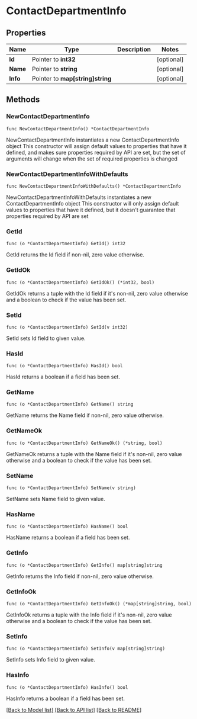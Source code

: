 # ContactDepartmentInfo

## Properties

Name | Type | Description | Notes
------------ | ------------- | ------------- | -------------
**Id** | Pointer to **int32** |  | [optional] 
**Name** | Pointer to **string** |  | [optional] 
**Info** | Pointer to **map[string]string** |  | [optional] 

## Methods

### NewContactDepartmentInfo

`func NewContactDepartmentInfo() *ContactDepartmentInfo`

NewContactDepartmentInfo instantiates a new ContactDepartmentInfo object
This constructor will assign default values to properties that have it defined,
and makes sure properties required by API are set, but the set of arguments
will change when the set of required properties is changed

### NewContactDepartmentInfoWithDefaults

`func NewContactDepartmentInfoWithDefaults() *ContactDepartmentInfo`

NewContactDepartmentInfoWithDefaults instantiates a new ContactDepartmentInfo object
This constructor will only assign default values to properties that have it defined,
but it doesn't guarantee that properties required by API are set

### GetId

`func (o *ContactDepartmentInfo) GetId() int32`

GetId returns the Id field if non-nil, zero value otherwise.

### GetIdOk

`func (o *ContactDepartmentInfo) GetIdOk() (*int32, bool)`

GetIdOk returns a tuple with the Id field if it's non-nil, zero value otherwise
and a boolean to check if the value has been set.

### SetId

`func (o *ContactDepartmentInfo) SetId(v int32)`

SetId sets Id field to given value.

### HasId

`func (o *ContactDepartmentInfo) HasId() bool`

HasId returns a boolean if a field has been set.

### GetName

`func (o *ContactDepartmentInfo) GetName() string`

GetName returns the Name field if non-nil, zero value otherwise.

### GetNameOk

`func (o *ContactDepartmentInfo) GetNameOk() (*string, bool)`

GetNameOk returns a tuple with the Name field if it's non-nil, zero value otherwise
and a boolean to check if the value has been set.

### SetName

`func (o *ContactDepartmentInfo) SetName(v string)`

SetName sets Name field to given value.

### HasName

`func (o *ContactDepartmentInfo) HasName() bool`

HasName returns a boolean if a field has been set.

### GetInfo

`func (o *ContactDepartmentInfo) GetInfo() map[string]string`

GetInfo returns the Info field if non-nil, zero value otherwise.

### GetInfoOk

`func (o *ContactDepartmentInfo) GetInfoOk() (*map[string]string, bool)`

GetInfoOk returns a tuple with the Info field if it's non-nil, zero value otherwise
and a boolean to check if the value has been set.

### SetInfo

`func (o *ContactDepartmentInfo) SetInfo(v map[string]string)`

SetInfo sets Info field to given value.

### HasInfo

`func (o *ContactDepartmentInfo) HasInfo() bool`

HasInfo returns a boolean if a field has been set.


[[Back to Model list]](../README.md#documentation-for-models) [[Back to API list]](../README.md#documentation-for-api-endpoints) [[Back to README]](../README.md)


